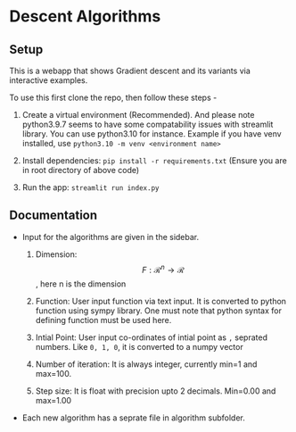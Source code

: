 # Descent Algorithms

## Setup 

This is a webapp that shows Gradient descent and its variants via interactive examples.

To use this first clone the repo, then follow these steps -

1. Create a virtual environment (Recommended). And please note python3.9.7 seems to have some compatability issues with streamlit library. You can use python3.10 for instance. Example if you have venv installed, use `python3.10 -m venv <environment name>`

2. Install dependencies: `pip install -r requirements.txt` (Ensure you are in root directory of above code)

3. Run the app: `streamlit run index.py` 

## Documentation

- Input for the algorithms are given in the sidebar.

    1. Dimension: $$F: \mathcal{R}^n \rightarrow \mathcal{R}$$, here n is the dimension

    2. Function: User input function via text input. It is converted to python function using sympy library. One must note that python syntax for defining function must be used here.

    3. Intial Point: User input co-ordinates of intial point as `,` seprated numbers. Like `0, 1, 0`, it is converted to a numpy vector

    4. Number of iteration: It is always integer, currently min=1 and max=100.

    5. Step size: It is float with precision upto 2 decimals. Min=0.00 and max=1.00

- Each new algorithm has a seprate file in algorithm subfolder.
